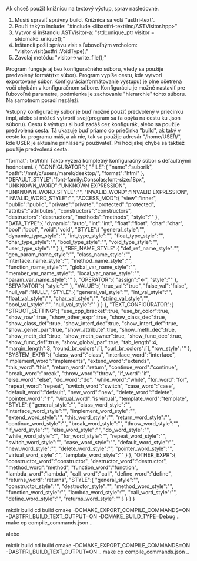 Ak chceš použiť knižnicu na textový výstup, sprav nasledovné.

1) Musíš spraviť správny build. Knižnica sa volá "astfri-text".
2) Použi takýto include: "#include <libastfri-text/inc/ASTVisitor.hpp>"
3) Vytvor si inštanciu ASTVisitor-a: "std::unique_ptr<ASTVisitor> visitor = std::make_unique<ASTVisitor>();"
4) Inštancií pošli správu visit s ľubovoľným vrcholom: "visitor.visit(astfri::VoidType);"
5) Zavolaj metódu: "visitor->write_file();"

Program funguje aj bez konfiguračného súboru, vtedy sa použije predvolený formát(txt súbor).
Program vypíše cestu, kde vytvorí exportovaný súbor.
Konfigurácia(formátovanie výstupu) je plne ošetrená voči chybám v konfiguračnom súbore. Konfiguráciu je možné nastaviť pre ľubovoľné parametre, podmienka je zachovanie "hierarchie" tohto súboru. Na samotnom poradí nezáleží.

Vstupný konfiguračný súbor je buď možné použiť predvolený v priečinku impl, alebo si môžeš vytvoriť svoj(program sa ťa opýta na cestu ku .json súboru).
Cestu k výstupu si buď zadáš cez konfigurák, alebo sa použije predvolená cesta. Tá ukazuje buď priamo do priečinka "build", ak taký v ceste ku programu máš, a ak nie, tak sa použije adresár "/home/USER/", kde USER je aktuálne prihlásený používateľ. Pri hocijakej chybe sa taktiež použije predvolená cesta.


"format": txt/html
Takto vyzerá kompletný konfiguračný súbor s defaultnými hodnotami.
{
    "CONFIGURATOR":{
        "FILE":{
            "name":"suborik",
            "path":"/mnt/c/users/marek/desktop/",
            "format":"html"
        },
        "DEFAULT_STYLE":"font-family:Consolas;font-size:18px",
        "UNKNOWN_WORD":"UNKNOWN EXPRESSION",
        "UNKNOWN_WORD_STYLE":"",
        "INVALID_WORD":"INVALID EXPRESSION",
        "INVALID_WORD_STYLE":"",
        "ACCESS_MOD":{
            "view":"inner",
            "public":"public",
            "private":"private",
            "protected":"protected",
            "attribs":"attributes",
            "constructors":"constructors",
            "destructors":"destructors",
            "methods":"methods",
            "style":""
        },
        "DATA_TYPE":{
            "dynamic":"auto",
            "int":"int",
            "float":"float",
            "char":"char",
            "bool":"bool",
            "void":"void",
            "STYLE":{
                "general_style":"",
                "dynamic_type_style":"",
                "int_type_style":"",
                "float_type_style":"",
                "char_type_style":"",
                "bool_type_style":"",
                "void_type_style":"",
                "user_type_style":""
            }
        },
        "REF_NAME_STYLE":{
            "def_ref_name_style":"",
            "gen_param_name_style":"",
            "class_name_style":"",
            "interface_name_style":"",
            "method_name_style":"",
            "function_name_style":"",
            "global_var_name_style":"",
            "member_var_name_style":",
            "local_var_name_style":"",
            "param_var_name_style":""
        },
        "OPERATOR":{
            "assign":"<-",
            "style":""
        },
        "SEPARATOR":{
            "style":""
        },
        "VALUE":{
            "true_val":"true",
            "false_val":"false",
            "null_val":"NULL",
            "STYLE":{
                "general_val_style":"",
                "int_val_style":"",
                "float_val_style":"",
                "char_val_style":"",
                "string_val_style":"",
                "bool_val_style":"",
                "null_val_style":""
            }
        }
    },
    "TEXT_CONFIGURATOR":{
        "STRUCT_SETTING":{
            "use_cpp_bracket":true,
            "use_br_color":true,
            "show_row":true,
            "show_other_expr":true,
            "show_class_dec":true,
            "show_class_def":true,
            "show_interf_dec":true,
            "show_interf_def":true,
            "show_gener_par":true,
            "show_attribute":true,
            "show_meth_dec":true,
            "show_meth_def":true,
            "show_meth_owner":true,
            "show_func_dec":true,
            "show_func_def":true,
            "show_global_par":true,
            "tab_length":4,
            "margin_length":3,
            "round_br_colors":[],
            "curl_br_colors":[],
            "row_style":""
        },
        "SYSTEM_EXPR":{
            "class_word":"class",
            "interface_word":"interface",
            "implement_word":"implements",
            "extend_word":"extends",
            "this_word":"this",
            "return_word":"return",
            "continue_word":"continue",
            "break_word":"break",
            "throw_word":"throw",
            "if_word":"if",
            "else_word":"else",
            "do_word":"do",
            "while_word":"while",
            "for_word":"for",
            "repeat_word":"repeat",
            "switch_word":"switch",
            "case_word":"case",
            "default_word":"default",
            "new_word":"new",
            "delete_word":"delete",
            "pointer_word":"↑",
            "virtual_word":"is virtual",
            "template_word":"template",
            "STYLE":{
                "general_style":"",
                "class_word_style":"",
                "interface_word_style":"",
                "implement_word_style":"",
                "extend_word_style":"",
                "this_word_style":"",
                "return_word_style":"",
                "continue_word_style":"",
                "break_word_style":"",
                "throw_word_style":"",
                "if_word_style":"",
                "else_word_style":"",
                "do_word_style":"",
                "while_word_style":"",
                "for_word_style":"",
                "repeat_word_style":"",
                "switch_word_style":"",
                "case_word_style":"",
                "default_word_style":"",
                "new_word_style":"",
                "delete_word_style":"",
                "pointer_word_style":"",
                "virtual_word_style":"",
                "template_word_style":""
            }
        },
        "OTHER_EXPR":{
            "constructor_word":"constructor",
            "destructor_word":"destructor",
            "method_word":"method",
            "function_word":"function",
            "lambda_word":"lambda",
            "call_word":"call",
            "define_word":"define",
            "returns_word":"returns",
            "STYLE":{
                "general_style":"",
                "constructor_style":"",
                "destructor_style":"",
                "method_word_style":"",
                "function_word_style":"",
                "lambda_word_style":"",
                "call_word_style":"",
                "define_word_style":"",
                "returns_word_style":""
            }
        }
    }
}

mkdir build
cd build
cmake -DCMAKE_EXPORT_COMPILE_COMMANDS=ON -DASTFRI_BUILD_TEXT_OUTPUT=ON -DCMAKE_BUILD_TYPE=Debug ..
make
cp compile_commands.json ..

alebo

mkdir build
cd build
cmake -DCMAKE_EXPORT_COMPILE_COMMANDS=ON -DASTFRI_BUILD_TEXT_OUTPUT=ON ..
make
cp compile_commands.json ..